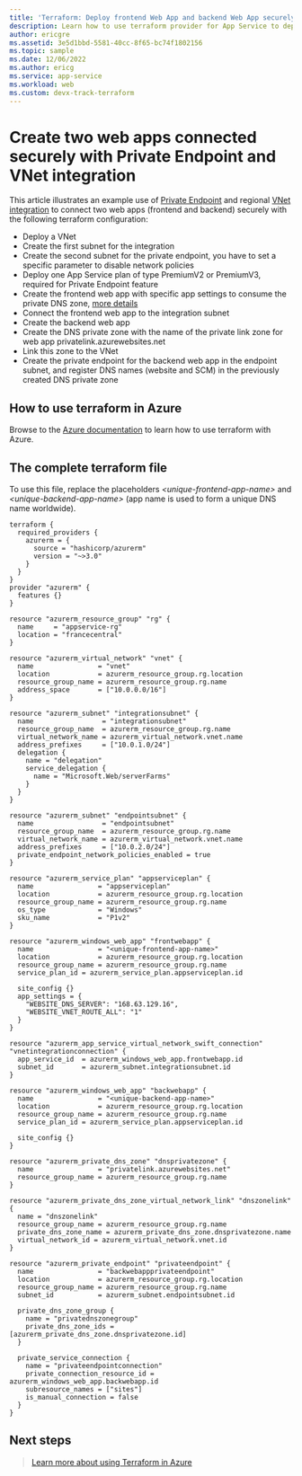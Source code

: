 ```yaml
---
title: 'Terraform: Deploy frontend Web App and backend Web App securely connected with VNet Integration and Private Endpoint'
description: Learn how to use terraform provider for App Service to deploy two web apps connected securely with Private Endpoint and VNet Integration
author: ericgre
ms.assetid: 3e5d1bbd-5581-40cc-8f65-bc74f1802156
ms.topic: sample
ms.date: 12/06/2022
ms.author: ericg
ms.service: app-service
ms.workload: web
ms.custom: devx-track-terraform
---
```


# Create two web apps connected securely with Private Endpoint and VNet integration

This article illustrates an example use of [Private Endpoint](../networking/private-endpoint.md) and regional [VNet integration](../overview-vnet-integration.md) to connect two web apps (frontend and backend) securely with the following terraform configuration:
- Deploy a VNet
- Create the first subnet for the integration
- Create the second subnet for the private endpoint, you have to set a specific parameter to disable network policies
- Deploy one App Service plan of type PremiumV2 or PremiumV3, required for Private Endpoint feature
- Create the frontend web app with specific app settings to consume the private DNS zone, [more details](../overview-vnet-integration.md#azure-dns-private-zones)
- Connect the frontend web app to the integration subnet
- Create the backend web app
- Create the DNS private zone with the name of the private link zone for web app privatelink.azurewebsites.net
- Link this zone to the VNet
- Create the private endpoint for the backend web app in the endpoint subnet, and register DNS names (website and SCM) in the previously created DNS private zone

## How to use terraform in Azure

Browse to the [Azure documentation](/azure/developer/terraform/) to learn how to use terraform with Azure.

## The complete terraform file

To use this file, replace the placeholders _\<unique-frontend-app-name>_ and _\<unique-backend-app-name>_ (app name is used to form a unique DNS name worldwide). 

```hcl
terraform {
  required_providers {
    azurerm = {
      source = "hashicorp/azurerm"
      version = "~>3.0"
    }
  }
}
provider "azurerm" {
  features {}
}

resource "azurerm_resource_group" "rg" {
  name     = "appservice-rg"
  location = "francecentral"
}

resource "azurerm_virtual_network" "vnet" {
  name                = "vnet"
  location            = azurerm_resource_group.rg.location
  resource_group_name = azurerm_resource_group.rg.name
  address_space       = ["10.0.0.0/16"]
}

resource "azurerm_subnet" "integrationsubnet" {
  name                 = "integrationsubnet"
  resource_group_name  = azurerm_resource_group.rg.name
  virtual_network_name = azurerm_virtual_network.vnet.name
  address_prefixes     = ["10.0.1.0/24"]
  delegation {
    name = "delegation"
    service_delegation {
      name = "Microsoft.Web/serverFarms"
    }
  }
}

resource "azurerm_subnet" "endpointsubnet" {
  name                 = "endpointsubnet"
  resource_group_name  = azurerm_resource_group.rg.name
  virtual_network_name = azurerm_virtual_network.vnet.name
  address_prefixes     = ["10.0.2.0/24"]
  private_endpoint_network_policies_enabled = true
}

resource "azurerm_service_plan" "appserviceplan" {
  name                = "appserviceplan"
  location            = azurerm_resource_group.rg.location
  resource_group_name = azurerm_resource_group.rg.name
  os_type             = "Windows"
  sku_name            = "P1v2"
}

resource "azurerm_windows_web_app" "frontwebapp" {
  name                = "<unique-frontend-app-name>"
  location            = azurerm_resource_group.rg.location
  resource_group_name = azurerm_resource_group.rg.name
  service_plan_id = azurerm_service_plan.appserviceplan.id

  site_config {}
  app_settings = {
    "WEBSITE_DNS_SERVER": "168.63.129.16",
    "WEBSITE_VNET_ROUTE_ALL": "1"
  }
}

resource "azurerm_app_service_virtual_network_swift_connection" "vnetintegrationconnection" {
  app_service_id  = azurerm_windows_web_app.frontwebapp.id
  subnet_id       = azurerm_subnet.integrationsubnet.id
}

resource "azurerm_windows_web_app" "backwebapp" {
  name                = "<unique-backend-app-name>"
  location            = azurerm_resource_group.rg.location
  resource_group_name = azurerm_resource_group.rg.name
  service_plan_id = azurerm_service_plan.appserviceplan.id

  site_config {}
}

resource "azurerm_private_dns_zone" "dnsprivatezone" {
  name                = "privatelink.azurewebsites.net"
  resource_group_name = azurerm_resource_group.rg.name
}

resource "azurerm_private_dns_zone_virtual_network_link" "dnszonelink" {
  name = "dnszonelink"
  resource_group_name = azurerm_resource_group.rg.name
  private_dns_zone_name = azurerm_private_dns_zone.dnsprivatezone.name
  virtual_network_id = azurerm_virtual_network.vnet.id
}

resource "azurerm_private_endpoint" "privateendpoint" {
  name                = "backwebappprivateendpoint"
  location            = azurerm_resource_group.rg.location
  resource_group_name = azurerm_resource_group.rg.name
  subnet_id           = azurerm_subnet.endpointsubnet.id

  private_dns_zone_group {
    name = "privatednszonegroup"
    private_dns_zone_ids = [azurerm_private_dns_zone.dnsprivatezone.id]
  }

  private_service_connection {
    name = "privateendpointconnection"
    private_connection_resource_id = azurerm_windows_web_app.backwebapp.id
    subresource_names = ["sites"]
    is_manual_connection = false
  }
}
```

## Next steps


> [Learn more about using Terraform in Azure](/azure/developer/terraform/)
